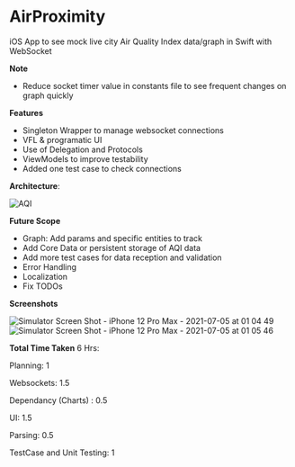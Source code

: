 # AirProximity
iOS App to see mock live city Air Quality Index data/graph in Swift with WebSocket

**Note**
- Reduce socket timer value in constants file to see frequent changes on graph quickly

**Features**
- Singleton Wrapper to manage websocket connections
- VFL & programatic UI
- Use of Delegation and Protocols
- ViewModels to improve testability
- Added one test case to check connections

**Architecture**:

![AQI](https://user-images.githubusercontent.com/13964462/124398266-6ce54480-dd32-11eb-998c-11bf3a7e1469.png)


**Future Scope**
- Graph: Add params and specific entities to track
- Add Core Data or persistent storage of AQI data
- Add more test cases for data reception and validation
- Error Handling
- Localization
- Fix TODOs

**Screenshots**

![Simulator Screen Shot - iPhone 12 Pro Max - 2021-07-05 at 01 04 49](https://user-images.githubusercontent.com/13964462/124398534-d4e85a80-dd33-11eb-919c-65a88c36dc15.png)
![Simulator Screen Shot - iPhone 12 Pro Max - 2021-07-05 at 01 05 46](https://user-images.githubusercontent.com/13964462/124398539-da45a500-dd33-11eb-8c14-060dd259d803.png)


**Total Time Taken**
6 Hrs:

Planning: 1

Websockets: 1.5

Dependancy (Charts) : 0.5

UI: 1.5

Parsing: 0.5

TestCase and Unit Testing: 1




